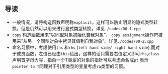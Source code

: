 ## 导读

- 一般情况，请将构造函数声明称`explicit`，这样可以防止明显的隐式类型转换，但是仍然可以用来进行显式类型转换。详见`./codes/00-1.cpp`
- `copy` 构造函数用来“以同型对象初始化自我对象”， `copy assignment`操作符被用来"从另一个同型对象中拷贝其值到自我对象"。详见`./codes/00-2.cpp`
- 命名习惯中，考虑使用`lhs` 和`rhs` (`left hand side/ right hand side`),而对于成员函数，左值已经由`this`给出，这样的话只需要右值定义即可`rhs`,`class`声明首字母大写，指向一个T类型的对象的指针可以考虑命名成`pt` 表示`pointer to T`同理对于引用类型的变量考虑`ra`类型的习惯。

